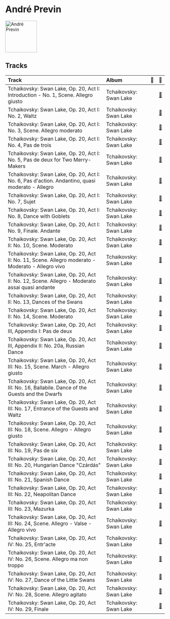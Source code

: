 
# André Previn


<img src="https://i.scdn.co/image/8680bc690ee5747b08f6a9a7566f000cce6e220b" alt="André Previn" width="100" />

## Tracks

| Track                                                                                             | Album                  | 💚   | 🔗                                                          |
|:--------------------------------------------------------------------------------------------------|:-----------------------|:----|:-----------------------------------------------------------|
| Tchaikovsky: Swan Lake, Op. 20, Act I: Introduction - No. 1, Scene. Allegro giusto                | Tchaikovsky: Swan Lake |     | [🔗](https://open.spotify.com/track/5tNUaNoIMdJcdHGj25a7gD) |
| Tchaikovsky: Swan Lake, Op. 20, Act I: No. 2, Waltz                                               | Tchaikovsky: Swan Lake |     | [🔗](https://open.spotify.com/track/7gwqbiFgNU1VddAK2XO5Wr) |
| Tchaikovsky: Swan Lake, Op. 20, Act I: No. 3, Scene. Allegro moderato                             | Tchaikovsky: Swan Lake |     | [🔗](https://open.spotify.com/track/2pck96k8ppFMeyTONVAFLq) |
| Tchaikovsky: Swan Lake, Op. 20, Act I: No. 4, Pas de trois                                        | Tchaikovsky: Swan Lake |     | [🔗](https://open.spotify.com/track/3lE4dnrzG0FQxg67ZOl9rx) |
| Tchaikovsky: Swan Lake, Op. 20, Act I: No. 5, Pas de deux for Two Merry-Makers                    | Tchaikovsky: Swan Lake |     | [🔗](https://open.spotify.com/track/4c36o7MDZ6iXYedl5DMvO5) |
| Tchaikovsky: Swan Lake, Op. 20, Act I: No. 6, Pas d'action. Andantino, quasi moderato - Allegro   | Tchaikovsky: Swan Lake |     | [🔗](https://open.spotify.com/track/6DlYVW2A5tBGwyrVYQnGsO) |
| Tchaikovsky: Swan Lake, Op. 20, Act I: No. 7, Sujet                                               | Tchaikovsky: Swan Lake |     | [🔗](https://open.spotify.com/track/5vQefc73LyaFwEPPcVspar) |
| Tchaikovsky: Swan Lake, Op. 20, Act I: No. 8, Dance with Goblets                                  | Tchaikovsky: Swan Lake |     | [🔗](https://open.spotify.com/track/5k4h8TjWUws1995o3eOW0X) |
| Tchaikovsky: Swan Lake, Op. 20, Act I: No. 9, Finale. Andante                                     | Tchaikovsky: Swan Lake |     | [🔗](https://open.spotify.com/track/30zjefBZWdYaliUSutB6xZ) |
| Tchaikovsky: Swan Lake, Op. 20, Act II: No. 10, Scene. Moderato                                   | Tchaikovsky: Swan Lake |     | [🔗](https://open.spotify.com/track/2xizRhme7pYeITbH1NLLGt) |
| Tchaikovsky: Swan Lake, Op. 20, Act II: No. 11, Scene. Allegro moderato - Moderato - Allegro vivo | Tchaikovsky: Swan Lake |     | [🔗](https://open.spotify.com/track/5ItPxeVnRy31PwbheRAZyw) |
| Tchaikovsky: Swan Lake, Op. 20, Act II: No. 12, Scene. Allegro - Moderato assai quasi andante     | Tchaikovsky: Swan Lake |     | [🔗](https://open.spotify.com/track/4MK0IoF2M5oUMvOrguhyYF) |
| Tchaikovsky: Swan Lake, Op. 20, Act II: No. 13, Dances of the Swans                               | Tchaikovsky: Swan Lake |     | [🔗](https://open.spotify.com/track/2LETLpcnlbL2d5IbnNYLf8) |
| Tchaikovsky: Swan Lake, Op. 20, Act II: No. 14, Scene. Moderato                                   | Tchaikovsky: Swan Lake |     | [🔗](https://open.spotify.com/track/3NlS13lSrtQAL9Nf7ZNoRW) |
| Tchaikovsky: Swan Lake, Op. 20, Act III, Appendix I: Pas de deux                                  | Tchaikovsky: Swan Lake |     | [🔗](https://open.spotify.com/track/7hh18ES59TNeJnBSVJKtmV) |
| Tchaikovsky: Swan Lake, Op. 20, Act III, Appendix II: No. 20a, Russian Dance                      | Tchaikovsky: Swan Lake |     | [🔗](https://open.spotify.com/track/0H9IxK78CYvsvIWa3fNpdS) |
| Tchaikovsky: Swan Lake, Op. 20, Act III: No. 15, Scene. March - Allegro giusto                    | Tchaikovsky: Swan Lake |     | [🔗](https://open.spotify.com/track/0x8zPL3DG2zfVSUzZQiCKL) |
| Tchaikovsky: Swan Lake, Op. 20, Act III: No. 16, Ballabile. Dance of the Guests and the Dwarfs    | Tchaikovsky: Swan Lake |     | [🔗](https://open.spotify.com/track/6fvore08Y6schFpAtmapXW) |
| Tchaikovsky: Swan Lake, Op. 20, Act III: No. 17, Entrance of the Guests and Waltz                 | Tchaikovsky: Swan Lake |     | [🔗](https://open.spotify.com/track/1RiQJx6VNLVG2SLbyiN6tK) |
| Tchaikovsky: Swan Lake, Op. 20, Act III: No. 18, Scene. Allegro - Allegro giusto                  | Tchaikovsky: Swan Lake |     | [🔗](https://open.spotify.com/track/2YzKk2NMadveUJ5gSMmo5W) |
| Tchaikovsky: Swan Lake, Op. 20, Act III: No. 19, Pas de six                                       | Tchaikovsky: Swan Lake |     | [🔗](https://open.spotify.com/track/5BgU68GB0DoFSxkwuIsLU2) |
| Tchaikovsky: Swan Lake, Op. 20, Act III: No. 20, Hungarian Dance "Czárdás"                        | Tchaikovsky: Swan Lake |     | [🔗](https://open.spotify.com/track/6YbcqXNj8MEclUKVeicLYU) |
| Tchaikovsky: Swan Lake, Op. 20, Act III: No. 21, Spanish Dance                                    | Tchaikovsky: Swan Lake |     | [🔗](https://open.spotify.com/track/3Vulgn0kOld0a561mg7yt4) |
| Tchaikovsky: Swan Lake, Op. 20, Act III: No. 22, Neapolitan Dance                                 | Tchaikovsky: Swan Lake |     | [🔗](https://open.spotify.com/track/4nj7bhtLH0R1xW0mybToZx) |
| Tchaikovsky: Swan Lake, Op. 20, Act III: No. 23, Mazurka                                          | Tchaikovsky: Swan Lake |     | [🔗](https://open.spotify.com/track/2yf6Hbs6YR3o1iEtOxr91R) |
| Tchaikovsky: Swan Lake, Op. 20, Act III: No. 24, Scene. Allegro - Valse - Allegro vivo            | Tchaikovsky: Swan Lake |     | [🔗](https://open.spotify.com/track/6kmeyBsHTsgvNfng8D3r1d) |
| Tchaikovsky: Swan Lake, Op. 20, Act IV: No. 25, Entr'acte                                         | Tchaikovsky: Swan Lake |     | [🔗](https://open.spotify.com/track/4e1dRJR5QrPOlfjx3jShah) |
| Tchaikovsky: Swan Lake, Op. 20, Act IV: No. 26, Scene. Allegro ma non troppo                      | Tchaikovsky: Swan Lake |     | [🔗](https://open.spotify.com/track/4DhZXyID8nEQmTqWzZ0nC7) |
| Tchaikovsky: Swan Lake, Op. 20, Act IV: No. 27, Dance of the Little Swans                         | Tchaikovsky: Swan Lake |     | [🔗](https://open.spotify.com/track/4Qu4tyMIENrOgUSGGbJhb4) |
| Tchaikovsky: Swan Lake, Op. 20, Act IV: No. 28, Scene. Allegro agitato                            | Tchaikovsky: Swan Lake |     | [🔗](https://open.spotify.com/track/5jg3xtvH1ZkLO2XtaefaSF) |
| Tchaikovsky: Swan Lake, Op. 20, Act IV: No. 29, Finale                                            | Tchaikovsky: Swan Lake |     | [🔗](https://open.spotify.com/track/5nYUMQDawD0zfqMtqXq8Ds) |